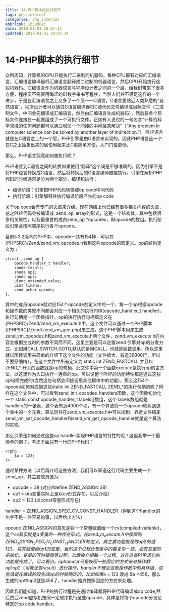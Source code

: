 ```yaml
---
title: 14-PHP脚本的执行细节
tags: php_internal
categories: php_internal
abbrlink: 1b30d6ec
date: 2018-01-01 20:07:14
updated: 2018-01-01 20:07:14
---
```


# 14-PHP脚本的执行细节
众所周知，计算机的CPU只能执行二进制的机器码，每种CPU都有对应的汇编语言，汇编语言编译器将汇编语言翻译成二进制的机器语言，然后CPU开始执行这些机器码。汇编语言作为机器语言与程序设计者之间的一个层，给我们带来了很多方便，程序员不需要用晦涩的01数字来书写程序，当然人们并不满足这样的一个进步，于是在汇编语言之上又多了一个层——C语言，C语言更贴近人类熟悉的“自然语言”，程序设计者可以通过C语言编译器将C源代码文件编译成目标文件（二进制文件，中间会先翻译成汇编语言，然后由汇编语言生成机器码），然后将各个目标文件连接在一起就组成了一个可执行文件。正如有人说过的一句名言“计算机科学领域的任何问题都可以通过增加一个间接的中间层来解决”（“Any problem in computer science can be solved by another layer of indirection.”） PHP语言就是在C语言之上的一个层，PHP引擎是由C语言来实现的，因此PHP语言这一个在C之上抽象出来的层使用起来比C更简单方便，入门门槛更低。

那么，PHP语言究竟如何被执行呢？

PHP语言到C语言之间的转换如果使用“翻译”这个词是不够准确的，因为引擎不是将PHP语言转换成C语言，然后将转换后的C语言编译链接执行。引擎在解析PHP代码的时候通常是分为两个部分，编译和执行：

- 编译阶段：引擎把PHP代码转换成op code中间代码
- 执行阶段：引擎解释并执行编译阶段产生的op code

关于op code会有专门的文章来介绍，现在网络上也已经有很多相关内容的文章，总之PHP代码会被编译成_zend_op_array的形式，这是一个结构体，其中包括很多相关属性，以及最重要的成员zend_op *opcodes，即opcode的数组。执行阶段引擎会按照顺序执行各个opcode。

目前5.3.2版本的PHP中，opcode一共有154种，可以在{PHPSRC}/Zend/zend_vm_opcodes.h看到这些opcode的宏定义。op的结构定义为：

    struct _zend_op {
    	opcode_handler_t handler;
    	znode result;
    	znode op1;
    	znode op2;
    	ulong extended_value;
    	uint lineno;
    	zend_uchar opcode;
    };

其中的成员opcode就对应154个opcode宏定义中的一个，每一个op根据opcode和操作数的类型不同都会对应一个相关的执行句柄(opcode_handler_t handler)，执行句柄是一个函数指针，op的执行执行句柄都定义在{PHPSRC}/Zend/zend_vm_execute.h中，这个文件可以通过一个PHP脚本({PHPSRC}/Zend/zend_vm_gen.php)来生成，这个PHP脚本用来生成zend_vm_opcodes.h和zend_vm_execute.h两个文件，zend_vm_execute.h的内容会根据生成时的参数不同而不同，这里主要是可以定置zend 引擎对op的分发方式，比如用CALL,SWITCH,GOTO,默认的是用CALL，也就是函数调用，所以这里就以函数调用来简单的介绍下这个文件的功能（文件极大，有近36000行，所以不要仔细啃），在这个文件中所有定义为 static int ZEND_FASTCALL 并且以 ZEND_* 开头的函数就是op的句柄，此文件中第一个函数execute是执行op的主方法，以这里作为入口执行一连串的op。可以说整个PHP的功能特性都是通过这些op句柄完成的(当然这些句柄会间接调用其他模块中的功能)，那么这154个opcode如何对应到这些static int ZEND_FASTCALL  ZEND_*的执行句柄的呢？同样在这个文件中，可以看到zend_init_opcodes_handlers函数，这个函数初始化一个 static const opcode_handler_t labels[]数组，这个 labels数组就是handlers的一张表，这个表有近4000个项，有一个算法将一个opcode映射到这个表中的一个元素，算法同样在zend_vm_execute.h中可以找到，靠近文件结尾zend_vm_set_opcode_handler和zend_vm_get_opcode_handler就是这个算法的实现。

那么引擎是如何通过这些op handler实现PHP语言的特性的呢？这里我举一个最简单的例子，考虑下面只有一行的PHP代码：

    <?php
    	$a = 123;
    ?>

通过某种方法（以后再介绍这些方法）我们可以知道这行代码主要生成一个zend_op，其主要成员值为:

- opcode = 38  (对应#define ZEND_ASSIGN  38)
- op1       = $a ($a变量实际上是以cv形式存在，以后介绍)
- op2       = 123 (以const常量形式存在)

handler = ZEND_ASSIGN_SPEC_CV_CONST_HANDLER（得到这个handler的名字不是一件容易的事，以后给出方法）

opcode ZEND_ASSIGN的意思是将一个常量赋值给一个cv(compiled variable)，这个cv其实就是$a变量的一种存在形式。在zend_vm_execute.h中搜索到ZEND_ASSIGN_SPEC_CV_CONST_HANDLER的定义，其主要功能就是取op2的值123，将其赋值给op1的变量，当然这个过程比想象中的要复杂一些，会有变量的初始化，变量的写时赋值等过程，以后会介绍每一个过程。这样这条PHP语句的功能就完成了。可以看出，op handler只是按照一些固定的方式来对操作数op1 op2（可能还有result）进行操作，handler不理会这些操作数中的具体值，这些值是在编译阶段生成op的时候确定的，比如如果$a = 123 改成 $a =456，那么生成的op中op2就是456了，handler始终按照固定的方式来处理。

因此我们能知道，PHP的执行过程是先通过编译器将PHP代码编译成op code,然后然后zend虚拟机按照一定顺序执行这些opcode，具体是将每个opcode分发给特定的op code handler。
